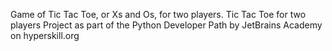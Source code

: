 Game of Tic Tac Toe, or Xs and Os, for two players.
T i c   T a c   T o e   f o r   t w o   p l a y e r s   
 P r o j e c t   a s   p a r t   o f   t h e   P y t h o n   D e v e l o p e r   P a t h   
 b y   J e t B r a i n s   A c a d e m y   o n   h y p e r s k i l l . o r g  
 